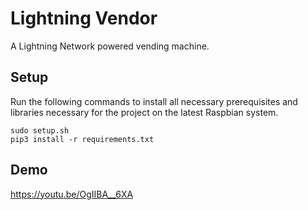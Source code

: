 # Lightning Vendor

A Lightning Network powered vending machine.

## Setup

Run the following commands to install all necessary prerequisites and libraries necessary for the
project on the latest Raspbian system.

```
sudo setup.sh
pip3 install -r requirements.txt
```

## Demo

https://youtu.be/OgIIBA__6XA
